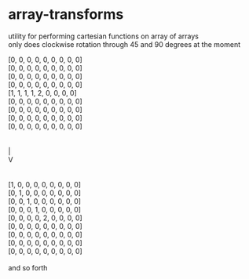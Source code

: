 # array-transforms
utility for performing cartesian functions on array of arrays<br>
only does clockwise rotation through 45 and 90 degrees at the moment

[0, 0, 0, 0, 0, 0, 0, 0, 0]<br>
[0, 0, 0, 0, 0, 0, 0, 0, 0]<br>
[0, 0, 0, 0, 0, 0, 0, 0, 0]<br>
[0, 0, 0, 0, 0, 0, 0, 0, 0]<br>
[1, 1, 1, 1, 2, 0, 0, 0, 0]<br>
[0, 0, 0, 0, 0, 0, 0, 0, 0]<br>
[0, 0, 0, 0, 0, 0, 0, 0, 0]<br>
[0, 0, 0, 0, 0, 0, 0, 0, 0]<br>
[0, 0, 0, 0, 0, 0, 0, 0, 0]<br>
<br><br>
|<br>
V<br>
<br><br>
[1, 0, 0, 0, 0, 0, 0, 0, 0]<br>
[0, 1, 0, 0, 0, 0, 0, 0, 0]<br>
[0, 0, 1, 0, 0, 0, 0, 0, 0]<br>
[0, 0, 0, 1, 0, 0, 0, 0, 0]<br>
[0, 0, 0, 0, 2, 0, 0, 0, 0]<br>
[0, 0, 0, 0, 0, 0, 0, 0, 0]<br>
[0, 0, 0, 0, 0, 0, 0, 0, 0]<br>
[0, 0, 0, 0, 0, 0, 0, 0, 0]<br>
[0, 0, 0, 0, 0, 0, 0, 0, 0]<br>
 <br>
 and so forth
